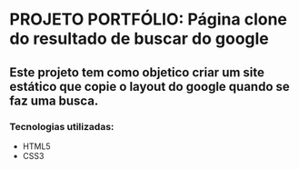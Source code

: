 # PROJETO PORTFÓLIO: Página clone do resultado de buscar do google

## Este projeto tem como objetico criar um site estático que copie o layout do google quando se faz uma busca.

### Tecnologias utilizadas:
* HTML5
* CSS3
